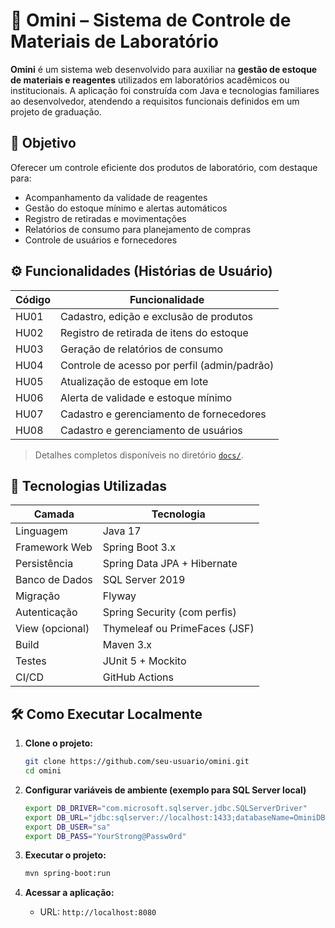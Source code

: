 # 🧪 Omini – Sistema de Controle de Materiais de Laboratório

**Omini** é um sistema web desenvolvido para auxiliar na **gestão de estoque de materiais e reagentes** utilizados em laboratórios acadêmicos ou institucionais. A aplicação foi construída com Java e tecnologias familiares ao desenvolvedor, atendendo a requisitos funcionais definidos em um projeto de graduação.

## 📌 Objetivo

Oferecer um controle eficiente dos produtos de laboratório, com destaque para:

- Acompanhamento da validade de reagentes
- Gestão do estoque mínimo e alertas automáticos
- Registro de retiradas e movimentações
- Relatórios de consumo para planejamento de compras
- Controle de usuários e fornecedores

## ⚙️ Funcionalidades (Histórias de Usuário)

| Código | Funcionalidade                                 |
|--------|-----------------------------------------------|
| HU01   | Cadastro, edição e exclusão de produtos       |
| HU02   | Registro de retirada de itens do estoque      |
| HU03   | Geração de relatórios de consumo              |
| HU04   | Controle de acesso por perfil (admin/padrão)  |
| HU05   | Atualização de estoque em lote                |
| HU06   | Alerta de validade e estoque mínimo           |
| HU07   | Cadastro e gerenciamento de fornecedores      |
| HU08   | Cadastro e gerenciamento de usuários          |

> Detalhes completos disponíveis no diretório [`docs/`](./docs/).

## 🧰 Tecnologias Utilizadas

| Camada          | Tecnologia                             |
|------------------|-----------------------------------------|
| Linguagem        | Java 17                                |
| Framework Web    | Spring Boot 3.x                        |
| Persistência     | Spring Data JPA + Hibernate            |
| Banco de Dados   | SQL Server 2019                        |
| Migração         | Flyway                                 |
| Autenticação     | Spring Security (com perfis)           |
| View (opcional)  | Thymeleaf ou PrimeFaces (JSF)          |
| Build            | Maven 3.x                              |
| Testes           | JUnit 5 + Mockito                      |
| CI/CD            | GitHub Actions                         |

## 🛠️ Como Executar Localmente

1. **Clone o projeto:**
   ```bash
   git clone https://github.com/seu-usuario/omini.git
   cd omini
    ```
2. **Configurar variáveis de ambiente (exemplo para SQL Server local)**

    ```bash
    export DB_DRIVER="com.microsoft.sqlserver.jdbc.SQLServerDriver"
    export DB_URL="jdbc:sqlserver://localhost:1433;databaseName=OminiDB"
    export DB_USER="sa"
    export DB_PASS="YourStrong@Passw0rd"
    ```

3. **Executar o projeto:**
   ```bash
   mvn spring-boot:run
   ```

4. **Acessar a aplicação:**
    - URL: `http://localhost:8080`